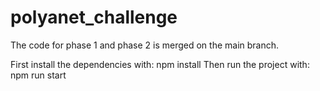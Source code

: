 # polyanet_challenge

The code for phase 1 and phase 2 is merged on the main branch.

First install the dependencies with: npm install
Then run the project with: npm run start
